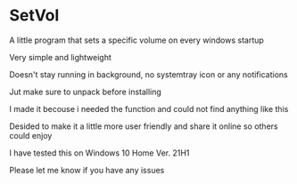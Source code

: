 # SetVol
A little program that sets a specific volume on every windows startup

Very simple and lightweight

Doesn't stay running in background, no systemtray icon or any notifications

Jut make sure to unpack before installing

I made it becouse i needed the function and could not find anything like this

Desided to make it a little more user friendly and share it online so others could enjoy



I have tested this on Windows 10 Home Ver. 21H1

Please let me know if you have any issues

